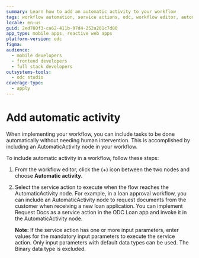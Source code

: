 ```yaml
---
summary: Learn how to add an automatic activity to your workflow
tags: workflow automation, service actions, odc, workflow editor, automatic activities
locale: en-us
guid: 2ed780f3-ca62-411b-97d4-252a201c7d80
app_type: mobile apps, reactive web apps
platform-version: odc
figma:
audience:
  - mobile developers
  - frontend developers
  - full stack developers
outsystems-tools:
  - odc studio
coverage-type:
  - apply
---
```


# Add automatic activity 

When implementing your workflow, you can include tasks to be done automatically without needing human intervention. This is accomplished by including an AutomaticActivity node in your workflow.

To include automatic activity in a workflow, follow these steps:

1. From the workflow editor, click the (+) icon between the two nodes and choose **Automatic activity**.

1. Select the service action to execute when the flow reaches the AutomaticActivity node. For example, in a loan approval workflow, you can include an AutomaticActivity node to request documents from the customer when receiving a new loan application. You can implement Request Docs as a service action in the ODC Loan app and invoke it in the AutomaticActivity node.

    **Note:** If the service action has one or more input parameters, enter values for the mandatory input parameters to execute the service action. Only input parameters with default data types can be used. The Binary data type is excluded.
